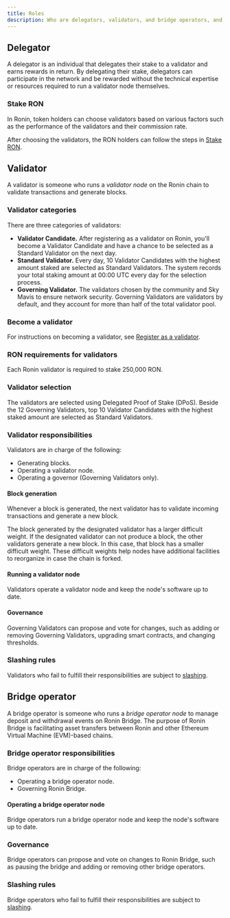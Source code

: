 ```yaml
---
title: Roles
description: Who are delegators, validators, and bridge operators, and what they do.
---
```


## Delegator

A delegator is an individual that delegates their stake to a validator and earns rewards in return. By delegating their stake, delegators can participate in the network and be rewarded without the technical expertise or resources required to run a validator node themselves.

### Stake RON

In Ronin, token holders can choose validators based on various factors such as the performance of the validators and their commission rate.

After choosing the validators, the RON holders can follow the steps in [Stake RON](./../delegators/onboarding/become-delegator.mdx).

## Validator

A validator is someone who runs a *validator node* on the Ronin chain to validate transactions and generate blocks.

### Validator categories

There are three categories of validators:

* **Validator Candidate.** After registering as a validator on Ronin, you'll become a Validator Candidate and have a chance to be selected as a Standard Validator on the next day.
* **Standard Validator.** Every day, 10 Validator Candidates with the highest amount staked are selected as Standard Validators. The system records your total staking amount at 00:00 UTC every day for the selection process.
* **Governing Validator.** The validators chosen by the community and Sky Mavis to ensure network security. Governing Validators are validators by default, and they account for more than half of the total validator pool.

### Become a validator

For instructions on becoming a validator, see [Register as a validator](./../validators/onboarding/become-validator.mdx).

### RON requirements for validators

Each Ronin validator is required to stake 250,000 RON.

### Validator selection

The validators are selected using Delegated Proof of Stake (DPoS). Beside the 12 Governing Validators, top 10 Validator Candidates with the highest staked amount are selected as Standard Validators.

### Validator responsibilities

Validators are in charge of the following:

* Generating blocks.
* Operating a validator node.
* Operating a governor (Governing Validators only).

#### Block generation

Whenever a block is generated, the next validator has to validate incoming transactions and generate a new block.

The block generated by the designated validator has a larger difficult weight. If the designated validator can not produce a block, the other validators generate a new block. In this case, that block has a smaller difficult weight. These difficult weights help nodes have additional facilities to reorganize in case the chain is forked.

#### Running a validator node

Validators operate a validator node and keep the node's software up to date.

#### Governance

Governing Validators can propose and vote for changes, such as adding or removing Governing Validators, upgrading smart contracts, and changing thresholds.

### Slashing rules

Validators who fail to fulfill their responsibilities are subject to [slashing](./../validators/slashing.mdx).

## Bridge operator

A bridge operator is someone who runs a *bridge operator node* to manage deposit and withdrawal events on Ronin Bridge. The purpose of Ronin Bridge is facilitating asset transfers between Ronin and other Ethereum Virtual Machine (EVM)-based chains. 

### Bridge operator responsibilities

Bridge operators are in charge of the following:

* Operating a bridge operator node.
* Governing Ronin Bridge.

#### Operating a bridge operator node

Bridge operators run a bridge operator node and keep the node's software up to date.

### Governance

Bridge operators can propose and vote on changes to Ronin Bridge, such as pausing the bridge and adding or removing other bridge operators.

### Slashing rules

Bridge operators who fail to fulfill their responsibilities are subject to [slashing](./../bridge-operators/slashing.md).